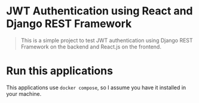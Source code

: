 # JWT Authentication using React and Django REST Framework

> This is a simple project to test JWT authentication using Django REST Framework on the backend and React.js on the frontend.

# Run this applications

This applications use `docker compose`, so I assume you have it installed in your machine.
